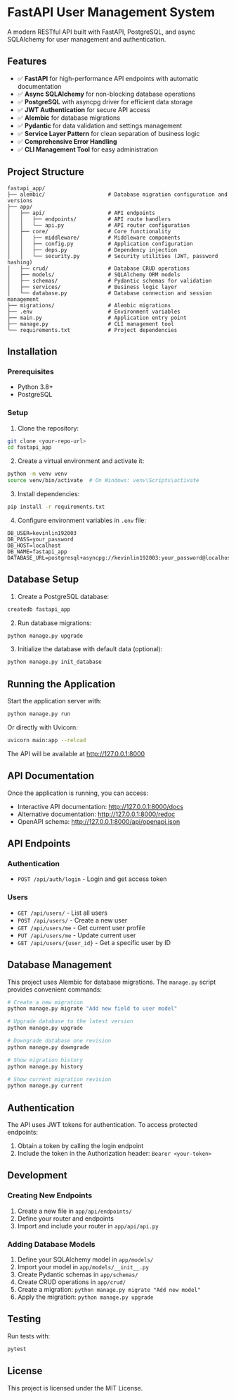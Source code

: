 # FastAPI User Management System

A modern RESTful API built with FastAPI, PostgreSQL, and async SQLAlchemy for user management and authentication.

## Features

- ✅ **FastAPI** for high-performance API endpoints with automatic documentation
- ✅ **Async SQLAlchemy** for non-blocking database operations
- ✅ **PostgreSQL** with asyncpg driver for efficient data storage
- ✅ **JWT Authentication** for secure API access
- ✅ **Alembic** for database migrations
- ✅ **Pydantic** for data validation and settings management
- ✅ **Service Layer Pattern** for clean separation of business logic
- ✅ **Comprehensive Error Handling**
- ✅ **CLI Management Tool** for easy administration

## Project Structure

```
fastapi_app/
├── alembic/                    # Database migration configuration and versions
├── app/
│   ├── api/                    # API endpoints
│   │   ├── endpoints/          # API route handlers
│   │   └── api.py              # API router configuration
│   ├── core/                   # Core functionality
│   │   ├── middleware/         # Middleware components
│   │   ├── config.py           # Application configuration
│   │   ├── deps.py             # Dependency injection
│   │   └── security.py         # Security utilities (JWT, password hashing)
│   ├── crud/                   # Database CRUD operations
│   ├── models/                 # SQLAlchemy ORM models
│   ├── schemas/                # Pydantic schemas for validation
│   ├── services/               # Business logic layer
│   └── database.py             # Database connection and session management
├── migrations/                 # Alembic migrations
├── .env                        # Environment variables
├── main.py                     # Application entry point
├── manage.py                   # CLI management tool
└── requirements.txt            # Project dependencies
```

## Installation

### Prerequisites

- Python 3.8+
- PostgreSQL

### Setup

1. Clone the repository:

```bash
git clone <your-repo-url>
cd fastapi_app
```

2. Create a virtual environment and activate it:

```bash
python -m venv venv
source venv/bin/activate  # On Windows: venv\Scripts\activate
```

3. Install dependencies:

```bash
pip install -r requirements.txt
```

4. Configure environment variables in `.env` file:

```
DB_USER=kevinlin192003
DB_PASS=your_password
DB_HOST=localhost
DB_NAME=fastapi_app
DATABASE_URL=postgresql+asyncpg://kevinlin192003:your_password@localhost/fastapi_app
```

## Database Setup

1. Create a PostgreSQL database:

```bash
createdb fastapi_app
```

2. Run database migrations:

```bash
python manage.py upgrade
```

3. Initialize the database with default data (optional):

```bash
python manage.py init_database
```

## Running the Application

Start the application server with:

```bash
python manage.py run
```

Or directly with Uvicorn:

```bash
uvicorn main:app --reload
```

The API will be available at http://127.0.0.1:8000

## API Documentation

Once the application is running, you can access:

- Interactive API documentation: http://127.0.0.1:8000/docs
- Alternative documentation: http://127.0.0.1:8000/redoc
- OpenAPI schema: http://127.0.0.1:8000/api/openapi.json

## API Endpoints

### Authentication

- `POST /api/auth/login` - Login and get access token

### Users

- `GET /api/users/` - List all users
- `POST /api/users/` - Create a new user
- `GET /api/users/me` - Get current user profile
- `PUT /api/users/me` - Update current user
- `GET /api/users/{user_id}` - Get a specific user by ID

## Database Management

This project uses Alembic for database migrations. The `manage.py` script provides convenient commands:

```bash
# Create a new migration
python manage.py migrate "Add new field to user model"

# Upgrade database to the latest version
python manage.py upgrade

# Downgrade database one revision
python manage.py downgrade

# Show migration history
python manage.py history

# Show current migration revision
python manage.py current
```

## Authentication

The API uses JWT tokens for authentication. To access protected endpoints:

1. Obtain a token by calling the login endpoint
2. Include the token in the Authorization header: `Bearer <your-token>`

## Development

### Creating New Endpoints

1. Create a new file in `app/api/endpoints/`
2. Define your router and endpoints
3. Import and include your router in `app/api/api.py`

### Adding Database Models

1. Define your SQLAlchemy model in `app/models/`
2. Import your model in `app/models/__init__.py`
3. Create Pydantic schemas in `app/schemas/`
4. Create CRUD operations in `app/crud/`
5. Create a migration: `python manage.py migrate "Add new model"`
6. Apply the migration: `python manage.py upgrade`

## Testing

Run tests with:

```bash
pytest
```

## License

This project is licensed under the MIT License.
